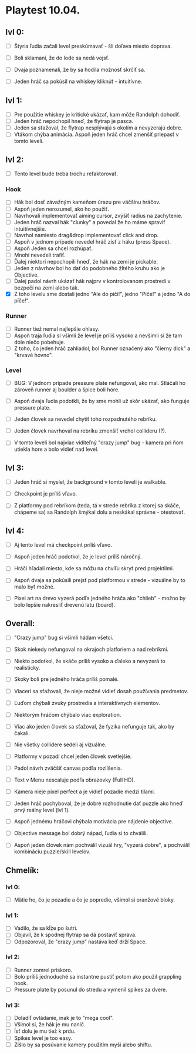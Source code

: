 # Playtest 10.04.

## lvl 0:
* [ ] Štyria ľudia začali level preskúmavať - šli doľava miesto doprava. 
* [ ] Boli sklamaní, že do lode sa nedá vojsť. 
* [ ] Dvaja poznamenali, že by sa hodila možnosť skrčiť sa. 
* [ ] Jeden hráč sa pokúsil na whiskey kliknúť - intuitívne.


## lvl 1:
* [ ] Pre použitie whiskey je kritické ukázať, kam môže Randolph dohodiť. 
* [ ] Jeden hráč nepochopil hneď, že flytrap je pasca. 
* [ ] Jeden sa sťažoval, že flytrap nesplývajú s okolím a nevyzerajú dobre. 
* [ ] Vtákom chýba animácia. Aspoň jeden hráč chcel zmenšiť priepasť v tomto leveli.

## lvl 2:
* [ ] Tento level bude treba trochu refaktorovať.

### Hook 
* [ ] Hák bol dosť závažným kameňom úrazu pre väčšinu hráčov. 
* [ ] Aspoň jeden nerozumel, ako ho použiť. 
* [ ] Navrhovali implementovať aiming cursor, zvýšiť radius na zachytenie. 
* [ ] Jeden hráč nazval hák "clunky" a povedal že ho máme spraviť intuitívnejšie. 
* [ ] Navrhol namiesto drag&drop implementovať click and drop. 
* [ ] Aspoň v jednom prípade nevedel hráč zísť z háku (press Space). 
* [ ] Aspoň Jeden sa chcel rozhúpať. 
* [ ] Mnohí nevedeli trafiť. 
* [ ] Ďalej niektorí nepochopili hneď, že hák na zemi je pickable. 
* [ ] Jeden z návrhov bol ho dať do podobného žltého kruhu ako je Objective. 
* [ ] Ďalej padol návrh ukázať hák najprv v kontrolovanom prostredí v bezpečí na zemi alebo tak. 
* [x] Z toho levelu sme dostali jedno "Ale do piči!", jedno "Piče!" a jedno "A do píče!".

### Runner
* [ ] Runner tiež nemal najlepšie ohlasy. 
* [ ] Aspoň traja ľudia si všimli že level je príliš vysoko a nevšimli si že tam dole niečo pobehuje. 
* [ ] Z toho, čo jeden hráč zahliadol, bol Runner označený ako "čierny dick" a "krvavé hovno".

### Level 
* [ ] BUG: V jednom prípade pressure plate nefungoval, ako mal. Stláčali ho zároveň runner aj boulder a špice boli hore.
* [ ] Aspoň dvaja ľudia podotkli, že by sme mohli už skôr ukázať, ako funguje pressure plate. 
* [ ] Jeden človek sa nevedel chytiť toho rozpadnutého rebríku. 
* [ ] Jeden človek navrhoval na rebríku zmenšiť vrchol collideru (?).
* [ ] V tomto leveli bol najviac viditeľný "crazy jump" bug - kamera pri ňom utiekla hore a bolo vidieť nad level.


## lvl 3:
* [ ] Jeden hráč si myslel, že background v tomto leveli je walkable. 
* [ ] Checkpoint je príliš vľavo. 
* [ ] Z platformy pod rebríkom (teda, tá v strede rebríka z ktorej sa skáče, chápeme sa) sa Randolph šmýkal dolu a neskákal správne - otestovať.


## lvl 4:
* [ ] Aj tento level má checkpoint príliš vľavo. 
* [ ] Aspoň jeden hráč podotkol, že je level príliš náročný. 
* [ ] Hráči hľadali miesto, kde sa môžu na chvíľu skryť pred projektilmi. 
* [ ] Aspoň dvaja sa pokúsili prejsť pod platformou v strede - vizuálne by to malo byť možné. 
* [ ] Pixel art na drevo vyzerá podľa jedného hráča ako "chlieb" - možno by bolo lepšie nakresliť drevenú latu (board).


## Overall:
* [ ] "Crazy jump" bug si všimli hádam všetci. 
* [ ] Skok niekedy nefungoval na okrajoch platforiem a nad rebríkmi. 
* [ ] Niekto podotkol, že skáče príliš vysoko a ďaleko a nevyzerá to realisticky. 
* [ ] Skoky boli pre jedného hráča príliš pomalé.
* [ ] Viacerí sa sťažovali, že nieje možné vidieť dosah používania predmetov. 
* [ ] Ľuďom chýbali zvuky prostredia a interaktívnych elementov. 
* [ ] Niektorým hráčom chýbalo viac exploration. 
* [ ] Viac ako jeden človek sa sťažoval, že fyzika nefunguje tak, ako by čakali. 
* [ ] Nie všetky collidere sedeli aj vizuálne.
* [ ] Platformy v pozadí chcel jeden človek svetlejšie. 
* [ ] Padol návrh zväčšiť canvas podľa rozlíšenia. 
* [ ] Text v Menu nescaluje podľa obrazovky (Full HD). 
* [ ] Kamera nieje pixel perfect a je vidieť pozadie medzi tilami. 
* [ ] Jeden hráč pochyboval, že je dobré rozhodnutie dať puzzle ako hneď prvý reálny level (lvl 1). 
* [ ] Aspoň jednému hráčovi chýbala motivácia pre nájdenie objective. 
* [ ] Objective message bol dobrý nápad, ľudia si to chválili. 
* [ ] Aspoň jeden človek nám pochválil vizuál hry, "vyzerá dobre", a pochválil kombináciu puzzle/skill levelov. 


## Chmelík:
### lvl 0: 
* [ ] Mätie ho, čo je pozadie a čo je popredie, všimol si oranžové bloky.

### lvl 1: 
* [ ] Vadilo, že sa kĺže po šutri. 
* [ ] Objavil, že k spodnej flytrap sa dá postaviť sprava. 
* [ ] Odpozoroval, že "crazy jump" nastáva keď drží Space.

### lvl 2: 
* [ ] Runner zomrel priskoro. 
* [ ] Bolo príliš jednoduché sa instantne pustiť potom ako použil grappling hook. 
* [ ] Pressure plate by posunul do stredu a vymenil spikes za dvere.

### lvl 3: 
* [ ] Doladiť ovládanie, inak je to "mega cool". 
* [ ] Všimol si, že hák je mu nanič. 
* [ ] Ísť dolu je mu tiež k prdu. 
* [ ] Spikes level je too easy. 
* [ ] Zišlo by sa posúvanie kamery použitím myši alebo shiftu.